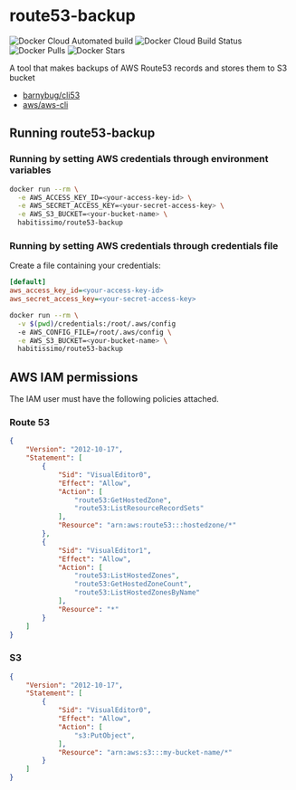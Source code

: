 # route53-backup
![Docker Cloud Automated build](https://img.shields.io/docker/cloud/automated/habitissimo/route53-backup.svg)
![Docker Cloud Build Status](https://img.shields.io/docker/cloud/build/habitissimo/route53-backup.svg)
![Docker Pulls](https://img.shields.io/docker/pulls/habitissimo/route53-backup.svg)
![Docker Stars](https://img.shields.io/docker/stars/habitissimo/route53-backup.svg)

A tool that makes backups of AWS Route53 records and stores them to S3 bucket

* [barnybug/cli53](https://github.com/barnybug/cli53)
* [aws/aws-cli](https://github.com/aws/aws-cli)

## Running route53-backup

### Running by setting AWS credentials through environment variables

```bash
docker run --rm \
  -e AWS_ACCESS_KEY_ID=<your-access-key-id> \
  -e AWS_SECRET_ACCESS_KEY=<your-secret-access-key> \
  -e AWS_S3_BUCKET=<your-bucket-name> \
  habitissimo/route53-backup
```

### Running by setting AWS credentials through credentials file
Create a file containing your credentials:

```ini
[default]
aws_access_key_id=<your-access-key-id>
aws_secret_access_key=<your-secret-access-key>
```

``` bash
docker run --rm \
  -v $(pwd)/credentials:/root/.aws/config
  -e AWS_CONFIG_FILE=/root/.aws/config \
  -e AWS_S3_BUCKET=<your-bucket-name> \
  habitissimo/route53-backup
```

## AWS IAM permissions
The IAM user must have the following policies attached.

### Route 53
```json
{
    "Version": "2012-10-17",
    "Statement": [
        {
            "Sid": "VisualEditor0",
            "Effect": "Allow",
            "Action": [
                "route53:GetHostedZone",
                "route53:ListResourceRecordSets"
            ],
            "Resource": "arn:aws:route53:::hostedzone/*"
        },
        {
            "Sid": "VisualEditor1",
            "Effect": "Allow",
            "Action": [
                "route53:ListHostedZones",
                "route53:GetHostedZoneCount",
                "route53:ListHostedZonesByName"
            ],
            "Resource": "*"
        }
    ]
}
```

### S3
```json
{
    "Version": "2012-10-17",
    "Statement": [
        {
            "Sid": "VisualEditor0",
            "Effect": "Allow",
            "Action": [
                "s3:PutObject",
            ],
            "Resource": "arn:aws:s3:::my-bucket-name/*"
        }
    ]
}
```